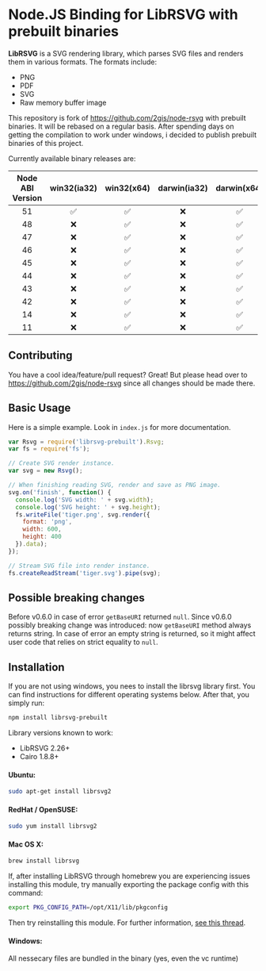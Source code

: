 # Node.JS Binding for LibRSVG with prebuilt binaries

**LibRSVG** is a SVG rendering library, which parses SVG files and renders them in various formats. The formats include:

 *  PNG
 *  PDF
 *  SVG
 *  Raw memory buffer image

This repository is fork of https://github.com/2gis/node-rsvg with prebuilt binaries. It will be rebased on a regular basis.
After spending days on getting the compilation to work under windows, i decided to publish prebuilt binaries of this project.

Currently available binary releases are:

| Node ABI Version | win32(ia32) | win32(x64) | darwin(ia32) | darwin(x64) | linux(ia32) | linux(x64) |
|:----------------:|:-----------:|:----------:|:------------:|:-----------:|:-----------:|:----------:|
|51                |:white_check_mark:|:white_check_mark:|:x:|:white_check_mark:|:x:|:white_check_mark:|
|48                |:x:          |:white_check_mark:|:x:|:white_check_mark:|:x:|:white_check_mark:|
|47                |:x:          |:white_check_mark:|:x:|:white_check_mark:|:x:|:white_check_mark:|
|46                |:x:          |:white_check_mark:|:x:|:white_check_mark:|:x:|:white_check_mark:|
|45                |:x:          |:white_check_mark:|:x:|:white_check_mark:|:x:|:white_check_mark:|
|44                |:x:          |:white_check_mark:|:x:|:white_check_mark:|:x:|:white_check_mark:|
|43                |:x:          |:white_check_mark:|:x:|:white_check_mark:|:x:|:white_check_mark:|
|42                |:x:          |:white_check_mark:|:x:|:white_check_mark:|:x:|:white_check_mark:|
|14                |:x:          |:white_check_mark:|:x:|:white_check_mark:|:x:|:white_check_mark:|
|11                |:x:          |:white_check_mark:|:x:|:white_check_mark:|:x:|:white_check_mark:|

## Contributing

You have a cool idea/feature/pull request? Great! But please head over to https://github.com/2gis/node-rsvg since all changes should be made there.

## Basic Usage

Here is a simple example. Look in `index.js` for more documentation.

```javascript
var Rsvg = require('librsvg-prebuilt').Rsvg;
var fs = require('fs');

// Create SVG render instance.
var svg = new Rsvg();

// When finishing reading SVG, render and save as PNG image.
svg.on('finish', function() {
  console.log('SVG width: ' + svg.width);
  console.log('SVG height: ' + svg.height);
  fs.writeFile('tiger.png', svg.render({
    format: 'png',
    width: 600,
    height: 400
  }).data);
});

// Stream SVG file into render instance.
fs.createReadStream('tiger.svg').pipe(svg);
```

## Possible breaking changes

Before v0.6.0 in case of error `getBaseURI` returned `null`.
Since v0.6.0 possibly breaking change was introduced: now `getBaseURI` method always returns string. In case of error an empty string is returned, so it might affect user code that relies on strict equality to `null`. 

## Installation

If you are not using windows, you nees to install the librsvg library first. You can find instructions for different operating systems below. After that, you simply run:

```bash
npm install librsvg-prebuilt
```

Library versions known to work:

 *  LibRSVG 2.26+
 *  Cairo 1.8.8+

#### Ubuntu:

```bash
sudo apt-get install librsvg2
```

#### RedHat / OpenSUSE:

```bash
sudo yum install librsvg2
```

#### Mac OS X:

```bash
brew install librsvg
```

If, after installing LibRSVG through homebrew you are experiencing issues installing this module, try manually exporting the package config with this command:

```bash
export PKG_CONFIG_PATH=/opt/X11/lib/pkgconfig
```

Then try reinstalling this module. For further information, [see this thread](https://github.com/Homebrew/homebrew/issues/14123).

#### Windows:

All nessecary files are bundled in the binary (yes, even the vc runtime)
